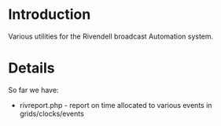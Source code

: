 # Introduction #

Various utilities for the Rivendell broadcast Automation system.


# Details #

So far we have:
  * rivreport.php - report on time allocated to various events in grids/clocks/events




